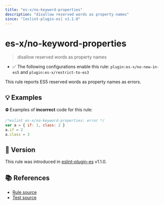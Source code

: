 ```yaml
---
title: "es-x/no-keyword-properties"
description: "disallow reserved words as property names"
since: "[eslint-plugin-es] v1.1.0"
---
```


# es-x/no-keyword-properties
> disallow reserved words as property names

- ✅ The following configurations enable this rule: `plugin:es-x/no-new-in-es5` and `plugin:es-x/restrict-to-es3`

This rule reports ES5 reserved words as property names as errors.

## 💡 Examples

⛔ Examples of **incorrect** code for this rule:

<eslint-playground type="bad">

```js
/*eslint es-x/no-keyword-properties: error */
var a = { if: 1, class: 2 }
a.if = 2
a.class = 3
```

</eslint-playground>

## 🚀 Version

This rule was introduced in [eslint-plugin-es] v1.1.0.

[eslint-plugin-es]: https://github.com/mysticatea/eslint-plugin-es

## 📚 References

- [Rule source](https://github.com/eslint-community/eslint-plugin-es-x/blob/master/lib/rules/no-keyword-properties.js)
- [Test source](https://github.com/eslint-community/eslint-plugin-es-x/blob/master/tests/lib/rules/no-keyword-properties.js)
